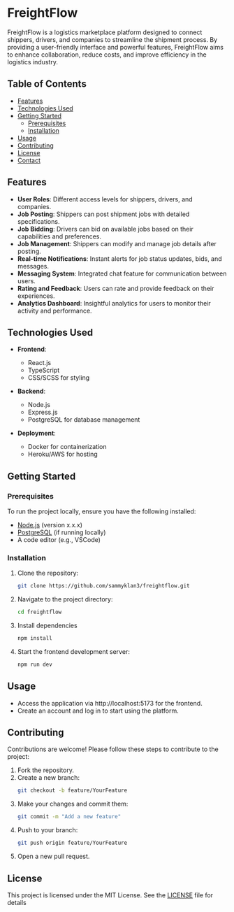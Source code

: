 # FreightFlow

FreightFlow is a logistics marketplace platform designed to connect shippers, drivers, and companies to streamline the shipment process. By providing a user-friendly interface and powerful features, FreightFlow aims to enhance collaboration, reduce costs, and improve efficiency in the logistics industry.

## Table of Contents

- [Features](#features)
- [Technologies Used](#technologies-used)
- [Getting Started](#getting-started)
  - [Prerequisites](#prerequisites)
  - [Installation](#installation)
- [Usage](#usage)
- [Contributing](#contributing)
- [License](#license)
- [Contact](#contact)

## Features

- **User Roles**: Different access levels for shippers, drivers, and companies.
- **Job Posting**: Shippers can post shipment jobs with detailed specifications.
- **Job Bidding**: Drivers can bid on available jobs based on their capabilities and preferences.
- **Job Management**: Shippers can modify and manage job details after posting.
- **Real-time Notifications**: Instant alerts for job status updates, bids, and messages.
- **Messaging System**: Integrated chat feature for communication between users.
- **Rating and Feedback**: Users can rate and provide feedback on their experiences.
- **Analytics Dashboard**: Insightful analytics for users to monitor their activity and performance.

## Technologies Used

- **Frontend**:

  - React.js
  - TypeScript
  - CSS/SCSS for styling

- **Backend**:

  - Node.js
  - Express.js
  - PostgreSQL for database management

- **Deployment**:
  - Docker for containerization
  - Heroku/AWS for hosting

## Getting Started

### Prerequisites

To run the project locally, ensure you have the following installed:

- [Node.js](https://nodejs.org/) (version x.x.x)
- [PostgreSQL](https://www.postgresql.org/) (if running locally)
- A code editor (e.g., VSCode)

### Installation

1. Clone the repository:

   ```bash
   git clone https://github.com/sammyklan3/freightflow.git

   ```

2. Navigate to the project directory:

   ```bash
   cd freightflow

   ```

3. Install dependencies

   ```bash
   npm install

   ```

4. Start the frontend development server:
   ```bash
   npm run dev
   ```

## Usage

- Access the application via http://localhost:5173 for the frontend.
- Create an account and log in to start using the platform.

## Contributing

Contributions are welcome! Please follow these steps to contribute to the project:

1. Fork the repository.
2. Create a new branch:
   ```bash
   git checkout -b feature/YourFeature
   ```
3. Make your changes and commit them:
   ```bash
   git commit -m "Add a new feature"
   ```
4. Push to your branch:
   ```bash
   git push origin feature/YourFeature
   ```
5. Open a new pull request.

## License

This project is licensed under the MIT License. See the [LICENSE](LICENSE) file for details